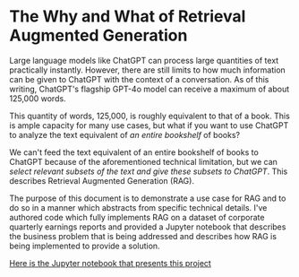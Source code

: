# The Why and What of Retrieval Augmented Generation

Large language models like ChatGPT can process large quantities of text practically instantly. However, there are still limits to how much information can be given to ChatGPT with the context of a conversation. As of this writing, ChatGPT's flagship GPT-4o model can receive a maximum of about 125,000 words. 

This quantity of words, 125,000, is roughly equivalent to that of a book. This is ample capacity for many use cases, but what if you want to use ChatGPT to analyze the text equivalent of *an entire bookshelf* of books? 

We can't feed the text equivalent of an entire bookshelf of books to ChatGPT because of the aforementioned technical limitation, but we can *select relevant subsets of the text and give these subsets to ChatGPT*. This describes Retrieval Augmented Generation (RAG). 

The purpose of this document is to demonstrate a use case for RAG and to do so in a manner which abstracts from specific technical details. I've authored code which fully implements RAG on a dataset of corporate quarterly earnings reports and provided a Jupyter notebook that describes the business problem that is being addressed and describes how RAG is being implemented to provide a solution. 

[Here is the Jupyter notebook that presents this project](notebooks/Conceptual%20Introduction%20to%20RAG.ipynb)

